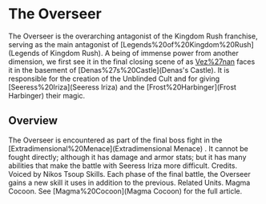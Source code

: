 # The Overseer

The Overseer is the overarching antagonist of the Kingdom Rush franchise, serving as the main antagonist of [Legends%20of%20Kingdom%20Rush](Legends of Kingdom Rush). A being of immense power from another dimension, we first see it in the final closing scene of as [Vez%27nan](Vez'nan) faces it in the basement of [Denas%27s%20Castle](Denas's Castle). It is responsible for the creation of the Unblinded Cult and for giving [Seeress%20Iriza](Seeress Iriza) and the [Frost%20Harbinger](Frost Harbinger) their magic.
## Overview

The Overseer is encountered as part of the final boss fight in the [Extradimensional%20Menace](Extradimensional Menace) . It cannot be fought directly; although it has damage and armor stats; but it has many abilities that make the battle with Seeress Iriza more difficult.
Credits.
Voiced by Nikos Tsoup
Skills.
Each phase of the final battle, the Overseer gains a new skill it uses in addition to the previous.
Related Units.
Magma Cocoon.
See [Magma%20Cocoon](Magma Cocoon) for the full article.